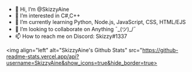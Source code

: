 - 👋 Hi, I’m @SkizzyAine
- 👀 I’m interested in C#,C++
- 🌱 I’m currently learning Python, Node.js, JavaScript, CSS, HTML/EJS
- 💞️ I’m looking to collaborate on Anything ¯\_(ツ)_/¯ 
- 📫 How to reach me on Discord: Skizzy#1337

<img align="left" alt="SkizzyAine's Github Stats" src="https://github-readme-stats.vercel.app/api?username=SkizzyAine&show_icons=true&hide_border=true>